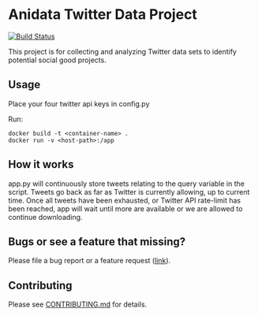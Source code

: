 # Anidata Twitter Data Project
[![Build Status](https://travis-ci.com/anidata/twitter-data.svg?branch=master)](https://travis-ci.com/anidata/twitter-data)

This project is for collecting and analyzing Twitter data sets to identify
potential social good projects.

## Usage
Place your four twitter api keys in config.py

Run:
```
docker build -t <container-name> .
docker run -v <host-path>:/app
```

## How it works
app.py will continuously store tweets relating to the query variable in the script. Tweets go back as far as Twitter is currently allowing, up to current time. Once all tweets have been exhausted, or Twitter API rate-limit has been reached, app will wait until more are available or we are allowed to continue downloading.


## Bugs or see a feature that missing?
Please file a bug report or a feature request ([link](https://github.com/anidata/twitter-data/issues/new/choose)).

## Contributing
Please see [CONTRIBUTING.md](CONTRIBUTING.md) for details.
